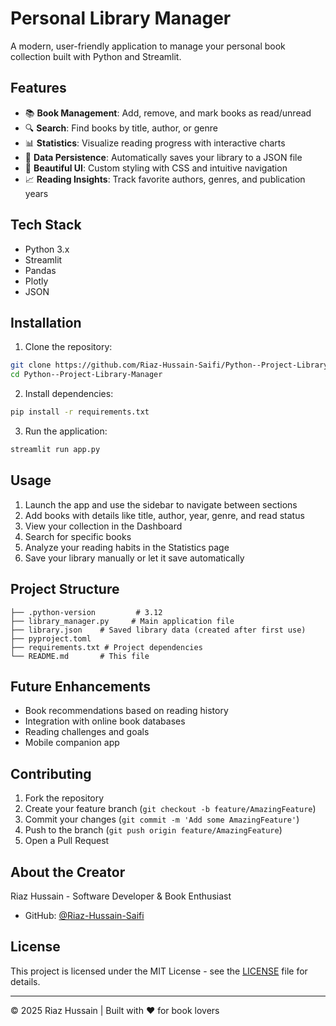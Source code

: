 # Personal Library Manager

A modern, user-friendly application to manage your personal book collection built with Python and Streamlit.

## Features

- 📚 **Book Management**: Add, remove, and mark books as read/unread
- 🔍 **Search**: Find books by title, author, or genre
- 📊 **Statistics**: Visualize reading progress with interactive charts
- 💾 **Data Persistence**: Automatically saves your library to a JSON file
- 🎨 **Beautiful UI**: Custom styling with CSS and intuitive navigation
- 📈 **Reading Insights**: Track favorite authors, genres, and publication years

## Tech Stack

- Python 3.x
- Streamlit
- Pandas
- Plotly
- JSON

## Installation

1. Clone the repository:
```bash
git clone https://github.com/Riaz-Hussain-Saifi/Python--Project-Library-Manager.git
cd Python--Project-Library-Manager
```

2. Install dependencies:
```bash
pip install -r requirements.txt
```

3. Run the application:
```bash
streamlit run app.py
```

## Usage

1. Launch the app and use the sidebar to navigate between sections
2. Add books with details like title, author, year, genre, and read status
3. View your collection in the Dashboard
4. Search for specific books
5. Analyze your reading habits in the Statistics page
6. Save your library manually or let it save automatically

## Project Structure

```
├── .python-version         # 3.12
├── library_manager.py     # Main application file
├── library.json    # Saved library data (created after first use)
├── pyproject.toml
├── requirements.txt # Project dependencies
└── README.md       # This file
```

## Future Enhancements

- Book recommendations based on reading history
- Integration with online book databases
- Reading challenges and goals
- Mobile companion app

## Contributing

1. Fork the repository
2. Create your feature branch (`git checkout -b feature/AmazingFeature`)
3. Commit your changes (`git commit -m 'Add some AmazingFeature'`)
4. Push to the branch (`git push origin feature/AmazingFeature`)
5. Open a Pull Request

## About the Creator

Riaz Hussain - Software Developer & Book Enthusiast
- GitHub: [@Riaz-Hussain-Saifi](https://github.com/Riaz-Hussain-Saifi)

## License

This project is licensed under the MIT License - see the [LICENSE](LICENSE) file for details.

---

© 2025 Riaz Hussain | Built with ❤️ for book lovers
```
